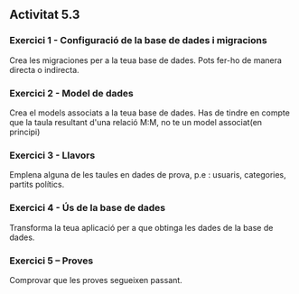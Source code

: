 ## Activitat 5.3


### Exercici 1 - Configuració de la base de dades i migracions
 
Crea les migraciones per a la teua base de dades. Pots fer-ho de manera directa o indirecta.

### Exercici 2 - Model de dades

Crea el models associats a la teua base de dades. Has de tindre en compte que la taula resultant d'una relació M:M, no te un model associat(en principi) 

### Exercici 3 - Llavors

Emplena alguna de les taules en dades de prova, p.e : usuaris, categories, partits polítics.  

### Exercici 4 - Ús de la base de dades

Transforma la teua aplicació per a que obtinga les dades de la base de dades.

### Exercici 5 – Proves
Comprovar que les proves segueixen passant.